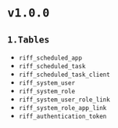 # `v1.0.0`

## `1.Tables`

- `riff_scheduled_app`
- `riff_scheduled_task`
- `riff_scheduled_task_client`
- `riff_system_user`
- `riff_system_role`
- `riff_system_user_role_link`
- `riff_system_role_app_link`
- `riff_authentication_token`
